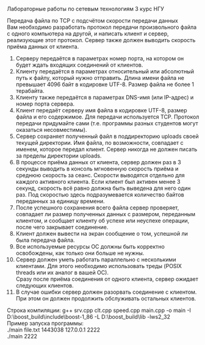 Лабораторные работы по сетевым технологиям 3 курс НГУ

Передача файла по ТСР с подсчётом скорости передачи данных  
Вам необходимо разработать протокол передачи произвольного файла с одного компьютера на другой, и написать клиент и сервер, реализующие этот протокол. Сервер также должен выводить скорость приёма данных от клиента.
1. Серверу передаётся в параметрах номер порта, на котором он будет ждать входящих соединений от клиентов.  
2. Клиенту передаётся в параметрах относительный или абсолютный путь к файлу, который нужно отправить.  Длина имени файла не превышает 4096 байт в кодировке UTF-8. Размер файла не более 1 терабайта.  
3. Клиенту также передаётся в параметрах DNS-имя (или IP-адрес) и номер порта сервера.  
4. Клиент передаёт серверу имя файла в кодировке UTF-8, размер файла и его содержимое. Для передачи используется ТСР. Протокол передачи придумайте сами (т.е. программы разных студентов могут оказаться несовместимы).  
5. Сервер сохраняет полученный файл в поддиректорию uploads своей текущей директории. Имя файла, по возможности, совпадает с именем, которое передал клиент. Сервер никогда не должен писать за пределы директории uploads.  
6. В процессе приёма данных от клиента, сервер должен раз в 3 секунды выводить в консоль мгновенную скорость приёма и среднюю скорость за сеанс. Скорости выводятся отдельно для каждого активного клиента. Если клиент был активен менее 3 секунд, скорость всё равно должна быть выведена для него один раз. Под скоростью здесь подразумевается количество байтов переданных за единицу времени.  
7. После успешного сохранения всего файла сервер проверяет, совпадает ли размер полученных данных с размером, переданным клиентом, и сообщает клиенту об
успехе или неуспехе операции, после чего закрывает соединение.  
8. Клиент должен вывести на экран сообщение о том, успешной ли была передача файла.  
9. Все используемые ресурсы ОС должны быть корректно освобождены, как только они больше не нужны.  
10. Сервер должен уметь работать параллельно с несколькими клиентами. Для этого необходимо использовать треды (POSIX threads или их аналог в вашей ОС).  
Сразу после приёма соединения от одного клиента, сервер ожидает следующих
клиентов.  
11. В случае ошибки сервер должен разорвать соединение с клиентом. При этом он должен продолжить обслуживать остальных клиентов.  

Строка компиляции: g++ srv.cpp clt.cpp speed.cpp main.cpp -o main -I D:\boost_build\include\boost-1_86 -L D:\boost_build\lib -lws2_32  
Пример запуска программы:  
./main file.txt 1443038 127.0.0.1 2222  
./main 2222  